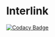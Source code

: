 # Interlink

[![Codacy Badge](https://api.codacy.com/project/badge/Grade/e95ebc149b8546e5bfcc198fd0224643)](https://www.codacy.com/app/emptyewer/Interlink?utm_source=github.com&utm_medium=referral&utm_content=emptyewer/Interlink&utm_campaign=badger)
